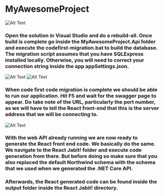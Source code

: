 # MyAwesomeProject

![Alt Text](https://media.licdn.com/dms/image/C5112AQFc22WDnkRroQ/article-inline_image-shrink_1000_1488/0?e=1576108800&v=beta&t=3-k-P4l2R4Vd_eTtik8Jhby_dDFP54b1Jc964YDjVHc)

### Open the solution in Visual Studio and do a rebuild-all. Once build is complete go inside the MyAwesomeProject.Api folder and execute the codefirst-migration.bat to build the database. The migration script assumes that you have SQLExpress installed locally. Otherwise, you will need to correct your connection string inside the app appSettings.json.

![Alt Text](https://media.licdn.com/dms/image/C5112AQEl_WoYZI5lVw/article-inline_image-shrink_1000_1488/0?e=1576108800&v=beta&t=aOTqkWkar71J8r2RU7NR8gmH5f2RKiiiQQ4P-QF81Cs)
![Alt Text](https://media.licdn.com/dms/image/C5112AQEhtJjBjDTjuw/article-inline_image-shrink_1500_2232/0?e=1576108800&v=beta&t=hg2g07-h3IA5o6FRAnBwNoV2lqgS4v2rJjjQV-hc2VY)

### When code first code migration is complete we should be able to run our application. Hit F5 and wait for the swagger page to appear. Do take note of the URL, particularly the port number, as we will have to tell the React front-end that this is the server address that we will be connecting to.

![Alt Text](https://media.licdn.com/dms/image/C5112AQFYIagYM3v9yQ/article-inline_image-shrink_1000_1488/0?e=1576108800&v=beta&t=2u2LtEzGqkZioWSnWsTNwev6Tk2Qbq7jHxB2oTCMexc)

### With the web API already running we are now ready to generate the React front end code. We basically do the same. We navigate to the React Jabit! folder and execute code generation from there. But before doing so make sure that you also replaced the default Northwind schema with the schema that we used when we generated the .NET Core API.

### Afterwards, the React generated code can be found inside the output folder inside the React Jabit! directory.


